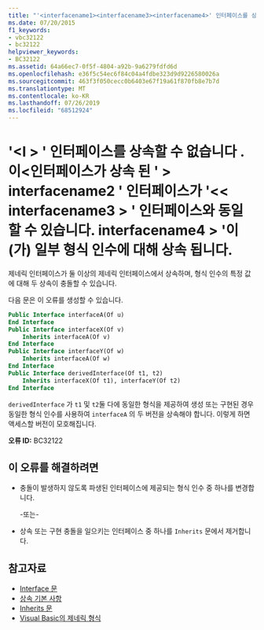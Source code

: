 ```yaml
---
title: "'<interfacename1><interfacename3><interfacename4>' 인터페이스를 상속할 수 없습니다 .이 인터페이스가 상속 된 ' ' 인터페이스가 일부 형식 인수에 대해 ' ' 인터페이스가 상속 된 ' ' 인터페이스와 동일할 수 있습니다.<interfacename2>"
ms.date: 07/20/2015
f1_keywords:
- vbc32122
- bc32122
helpviewer_keywords:
- BC32122
ms.assetid: 64a66ec7-0f5f-4804-a92b-9a6279fdfd6d
ms.openlocfilehash: e36f5c54ec6f84c04a4fdbe323d9d9226580026a
ms.sourcegitcommit: 463f3f050cecc0b6403e67f19a61f870fb8e7b7d
ms.translationtype: MT
ms.contentlocale: ko-KR
ms.lasthandoff: 07/26/2019
ms.locfileid: "68512924"
---
```

# <a name="cannot-inherit-interface-interfacename1-because-the-interface-interfacename2-from-which-it-inherits-could-be-identical-to-interface-interfacename3-from-which-the-interface-interfacename4-inherits-for-some-type-arguments"></a>'\<I > ' 인터페이스를 상속할 수 없습니다 .이\<인터페이스가 상속 된 ' > interfacename2 ' 인터페이스가 '\<\< interfacename3 > ' 인터페이스와 동일할 수 있습니다. interfacename4 > '이 (가) 일부 형식 인수에 대해 상속 됩니다.

제네릭 인터페이스가 둘 이상의 제네릭 인터페이스에서 상속하며, 형식 인수의 특정 값에 대해 두 상속이 충돌할 수 있습니다.

 다음 문은 이 오류를 생성할 수 있습니다.

```vb
Public Interface interfaceA(Of u)
End Interface
Public Interface interfaceX(Of v)
    Inherits interfaceA(Of v)
End Interface
Public Interface interfaceY(Of w)
    Inherits interfaceA(Of w)
End Interface
Public Interface derivedInterface(Of t1, t2)
    Inherits interfaceX(Of t1), interfaceY(Of t2)
End Interface
```

`derivedInterface` 가 `t1` 및 `t2`둘 다에 동일한 형식을 제공하여 생성 또는 구현된 경우 동일한 형식 인수를 사용하여 `interfaceA` 의 두 버전을 상속해야 합니다. 이렇게 하면 액세스할 버전이 모호해집니다.

**오류 ID:** BC32122

## <a name="to-correct-this-error"></a>이 오류를 해결하려면

- 충돌이 발생하지 않도록 파생된 인터페이스에 제공되는 형식 인수 중 하나를 변경합니다.

  \-또는-

- 상속 또는 구현 충돌을 일으키는 인터페이스 중 하나를 `Inherits` 문에서 제거합니다.

## <a name="see-also"></a>참고자료

- [Interface 문](../../visual-basic/language-reference/statements/interface-statement.md)
- [상속 기본 사항](../../visual-basic/programming-guide/language-features/objects-and-classes/inheritance-basics.md)
- [Inherits 문](../../visual-basic/language-reference/statements/inherits-statement.md)
- [Visual Basic의 제네릭 형식](../../visual-basic/programming-guide/language-features/data-types/generic-types.md)
